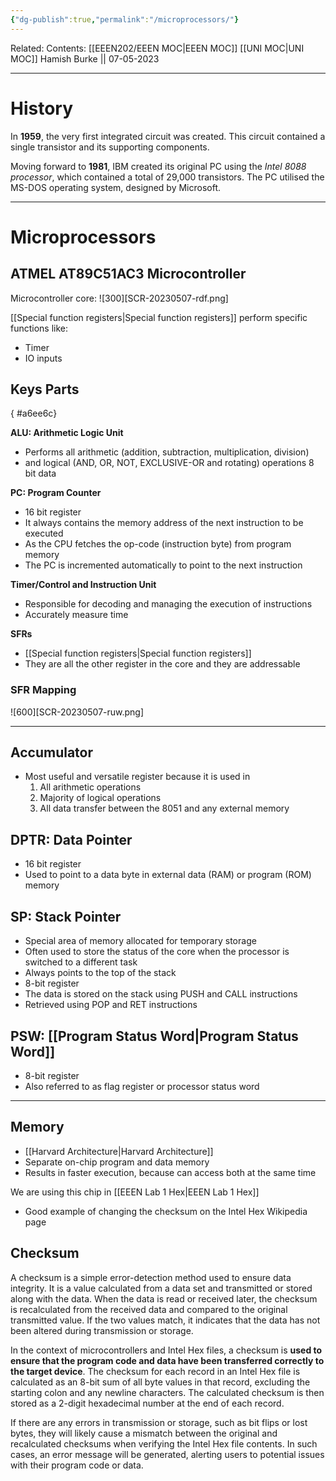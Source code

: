 ```yaml
---
{"dg-publish":true,"permalink":"/microprocessors/"}
---
```


Related: 
Contents: [[EEEN202/EEEN MOC\|EEEN MOC]]
[[UNI MOC\|UNI MOC]]
Hamish Burke || 07-05-2023
***

# History

In **1959**, the very first integrated circuit was created. This circuit contained a single transistor and its supporting components.

Moving forward to **1981**, IBM created its original PC using the *Intel 8088 processor*, which contained a total of 29,000 transistors. The PC utilised the MS-DOS operating system, designed by Microsoft.

***

# Microprocessors

## ATMEL AT89C51AC3 Microcontroller

Microcontroller core:
![300][SCR-20230507-rdf.png]


[[Special function registers\|Special function registers]] perform specific functions like:
- Timer
- IO inputs

## Keys Parts
{ #a6ee6c}


**ALU: Arithmetic Logic Unit**
- Performs all arithmetic (addition, subtraction, multiplication, division)
- and logical (AND, OR, NOT, EXCLUSIVE-OR and rotating) operations 8 bit data

**PC: Program Counter**
- 16 bit register
- It always contains the memory address of the next instruction to be executed
- As the CPU fetches the op-code (instruction byte) from program memory
- The PC is incremented automatically to point to the next instruction


**Timer/Control and Instruction Unit**
- Responsible for decoding and managing the execution of instructions
- Accurately measure time

**SFRs**
- [[Special function registers\|Special function registers]]
- They are all the other register in the core and they are addressable

### SFR Mapping

![600][SCR-20230507-ruw.png]

***

## Accumulator

- Most useful and versatile register because it is used in 
	1. All arithmetic operations
	2. Majority of logical operations
	3. All data transfer between the 8051 and any external memory

## DPTR: Data Pointer

- 16 bit register
- Used to point to a data byte in external data (RAM) or program (ROM) memory

## SP: Stack Pointer

- Special area of memory allocated for temporary storage
- Often used to store the status of the core when the processor is switched to a different task
- Always points to the top of the stack
- 8-bit register
- The data is stored on the stack using PUSH and CALL instructions
- Retrieved using POP and RET instructions

## PSW: [[Program Status Word\|Program Status Word]]

- 8-bit register
- Also referred to as flag register or processor status word


***

## Memory

- [[Harvard Architecture\|Harvard Architecture]]
- Separate on-chip program and data memory
- Results in faster execution, because can access both at the same time


We are using this chip in  [[EEEN Lab 1 Hex\|EEEN Lab 1 Hex]]
- Good example of changing the checksum on the Intel Hex Wikipedia page

## Checksum

A checksum is a simple error-detection method used to ensure data integrity. It is a value calculated from a data set and transmitted or stored along with the data. When the data is read or received later, the checksum is recalculated from the received data and compared to the original transmitted value. If the two values match, it indicates that the data has not been altered during transmission or storage.

In the context of microcontrollers and Intel Hex files, a checksum is **used to ensure that the program code and data have been transferred correctly to the target device**. The checksum for each record in an Intel Hex file is calculated as an 8-bit sum of all byte values in that record, excluding the starting colon and any newline characters. The calculated checksum is then stored as a 2-digit hexadecimal number at the end of each record.

If there are any errors in transmission or storage, such as bit flips or lost bytes, they will likely cause a mismatch between the original and recalculated checksums when verifying the Intel Hex file contents. In such cases, an error message will be generated, alerting users to potential issues with their program code or data.